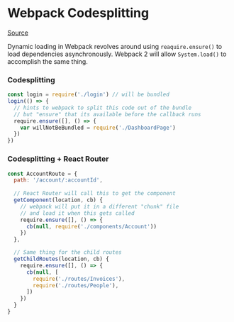 # Webpack Codesplitting
[Source](https://medium.com/@ryanflorence/welcome-to-future-of-web-application-delivery-9750b7564d9f#.hnmlxg9kh)

Dynamic loading in Webpack revolves around using ``reaquire.ensure()`` to load dependencies asynchronously. Webpack 2 will allow ``System.load()`` to accomplish the same thing.
### Codesplitting
```js
const login = require('./login') // will be bundled
login(() => {
  // hints to webpack to split this code out of the bundle
  // but "ensure" that its available before the callback runs
  require.ensure([], () => {
    var willNotBeBundled = require('./DashboardPage')
  })
})
```

### Codesplitting + React Router
```js
const AccountRoute = {
  path: '/account/:accountId',
  
  // React Router will call this to get the component
  getComponent(location, cb) {
    // webpack will put it in a different "chunk" file
    // and load it when this gets called
    require.ensure([], () => {
      cb(null, require('./components/Account'))
    })
  },

  // Same thing for the child routes
  getChildRoutes(location, cb) {
    require.ensure([], () => {
      cb(null, [
        require('./routes/Invoices'),
        require('./routes/People'),
      ])
    })
  }
}
```
